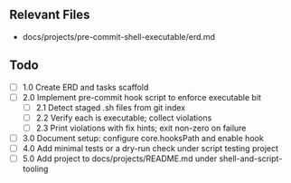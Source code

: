 ## Relevant Files

- docs/projects/pre-commit-shell-executable/erd.md

## Todo

- [ ] 1.0 Create ERD and tasks scaffold
- [ ] 2.0 Implement pre-commit hook script to enforce executable bit
  - [ ] 2.1 Detect staged .sh files from git index
  - [ ] 2.2 Verify each is executable; collect violations
  - [ ] 2.3 Print violations with fix hints; exit non-zero on failure
- [ ] 3.0 Document setup: configure core.hooksPath and enable hook
- [ ] 4.0 Add minimal tests or a dry-run check under script testing project
- [ ] 5.0 Add project to docs/projects/README.md under shell-and-script-tooling

